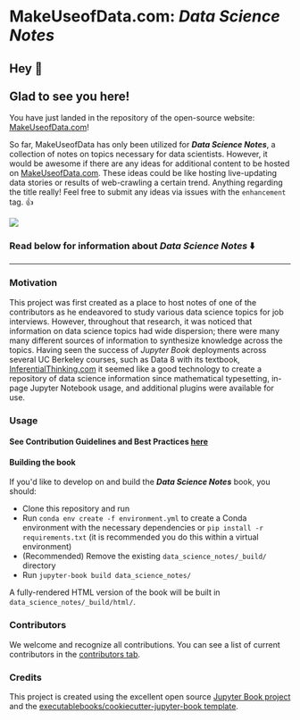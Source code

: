 # MakeUseofData.com: **_Data Science Notes_**

## Hey 👋 <br><br> Glad to see you here! 

You have just landed in the repository of the open-source website: [MakeUseofData.com](https://makeuseofdata.com/)!

So far, MakeUseofData has only been utilized for **_Data Science Notes_**, a collection of notes on topics necessary for data scientists. However, it would be awesome if there are any ideas for additional content to be hosted on [MakeUseofData.com](https://makeuseofdata.com/). These ideas could be like hosting live-updating data stories or results of web-crawling a certain trend. Anything regarding the title really! Feel free to submit any ideas via issues with the `enhancement` tag. 👍

![](site_preview.gif)

### Read below for information about **_Data Science Notes_** ⬇️

---

### Motivation

This project was first created as a place to host notes of one of the contributors as he endeavored to study various data science topics for job interviews. However, throughout that research, it was noticed that information on data science topics had wide dispersion; there were many many different sources of information to synthesize knowledge across the topics. Having seen the success of *Jupyter Book* deployments across several UC Berkeley courses, such as Data 8 with its textbook, [InferentialThinking.com](https://www.inferentialthinking.com/chapters/intro) it seemed like a good technology to create a repository of data science information since mathematical typesetting, in-page Jupyter Notebook usage, and additional plugins were available for use. 

### Usage

#### See Contribution Guidelines and Best Practices [**here**](https://github.com/wyattowalsh/data-science-notes/blob/master/CONTRIBUTING.md)

#### Building the book

If you'd like to develop on and build the  **_Data Science Notes_** book, you should:

- Clone this repository and run
- Run `conda env create -f environment.yml` to create a Conda environment with the necessary dependencies or `pip install -r requirements.txt` (it is recommended you do this within a virtual environment)
- (Recommended) Remove the existing `data_science_notes/_build/` directory
- Run `jupyter-book build data_science_notes/`

A fully-rendered HTML version of the book will be built in `data_science_notes/_build/html/`.

### Contributors

We welcome and recognize all contributions. You can see a list of current contributors in the [contributors tab](https://github.com/wyattowalsh/data_science_notes/graphs/contributors).

### Credits

This project is created using the excellent open source [Jupyter Book project](https://jupyterbook.org/) and the [executablebooks/cookiecutter-jupyter-book template](https://github.com/executablebooks/cookiecutter-jupyter-book).
